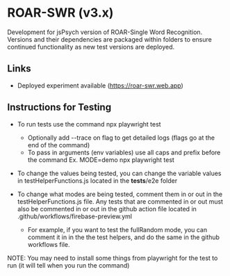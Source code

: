 # ROAR-SWR (v3.x)

Development for jsPsych version of ROAR-Single Word Recognition.
Versions and their dependencies are packaged within
folders to ensure continued functionality as new test versions are deployed.

## Links

- Deployed experiment available (https://roar-swr.web.app)

## Instructions for Testing

- To run tests use the command npx playwright test

  - Optionally add --trace on flag to get detailed logs (flags go at the end of the command)
  - To pass in arguments (env variables) use all caps and prefix before the command
    Ex. MODE=demo npx playwright test

- To change the values being tested, you can change the variable values in testHelperFunctions.js located in the **tests**/e2e folder

- To change what modes are being tested, comment them in or out in the testHelperFunctions.js file. Any tests that are commented in or out must also be commented in or out in the github action file located in .github/workflows/firebase-preview.yml
  - For example, if you want to test the fullRandom mode, you can comment it in in the the test helpers, and do the same in the github workflows file.

NOTE: You may need to install some things from playwright for the test to run (it will tell when you run the command)
